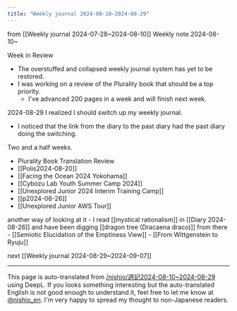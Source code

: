 ```yaml
---
title: "Weekly journal 2024-08-10~2024-08-29"
---
```


from  [[Weekly journal 2024-07-28~2024-08-10]]
Weekly note 2024-08-10~

Week in Review
- The overstuffed and collapsed weekly journal system has yet to be restored.
- I was working on a review of the Plurality book that should be a top priority.
    - I've advanced 200 pages in a week and will finish next week.

2024-08-29
I realized I should switch up my weekly journal.
- I noticed that the link from the diary to the past diary had the past diary doing the switching.

Two and a half weeks.
- Plurality Book Translation Review
- [[Polis2024-08-20]]
- [[Facing the Ocean 2024 Yokohama]]
- [[Cybozu Lab Youth Summer Camp 2024]]
- [[Unexplored Junior 2024 Interim Training Camp]]
- [[p2024-08-26]]
- [[Unexplored Junior AWS Tour]]

another way of looking at it
    - I read [[mystical rationalism]] in [[Diary 2024-08-26]] and have been digging [[dragon tree (Dracaena draco)]] from there
        - [[Semiotic Elucidation of the Emptiness View]]
        - [[From Wittgenstein to Ryuju]]

next  [[Weekly journal 2024-08-29~2024-09-07]]

---
This page is auto-translated from [/nishio/週記2024-08-10~2024-08-29](https://scrapbox.io/nishio/週記2024-08-10~2024-08-29) using DeepL. If you looks something interesting but the auto-translated English is not good enough to understand it, feel free to let me know at [@nishio_en](https://twitter.com/nishio_en). I'm very happy to spread my thought to non-Japanese readers.